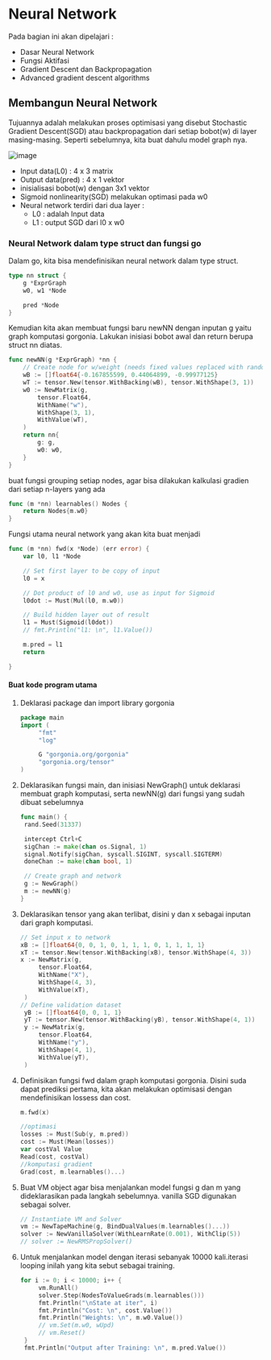 # Neural Network

Pada bagian ini akan dipelajari :
* Dasar Neural Network
* Fungsi Aktifasi
* Gradient Descent dan Backpropagation
* Advanced gradient descent algorithms

## Membangun Neural Network

Tujuannya adalah melakukan proses optimisasi yang disebut Stochastic Gradient Descent(SGD) atau backpropagation dari setiap bobot(w) di layer masing-masing. Seperti sebelumnya, kita buat dahulu model graph nya.

![image](https://user-images.githubusercontent.com/11188109/224580308-b8a84b6a-cf69-490a-8441-a33de7c2fa2c.png)

* Input data(L0) : 4 x 3 matrix
* Output data(pred) : 4 x 1 vektor
* inisialisasi bobot(w) dengan 3x1 vektor
* Sigmoid nonlinearity(SGD) melakukan optimasi pada w0
* Neural network terdiri dari dua layer : 
  * L0 : adalah Input data
  * L1 : output SGD dari l0 x w0

### Neural Network dalam type struct dan fungsi go

Dalam go, kita bisa mendefinisikan neural network dalam type struct.

```go
type nn struct {
    g *ExprGraph
    w0, w1 *Node

    pred *Node
}
```

Kemudian kita akan membuat fungsi baru newNN dengan inputan g yaitu graph komputasi gorgonia. Lakukan inisiasi bobot awal dan return berupa struct nn diatas.

```go
func newNN(g *ExprGraph) *nn {
    // Create node for w/weight (needs fixed values replaced with random values w/mean 0)
    wB := []float64{-0.167855599, 0.44064899, -0.99977125}
    wT := tensor.New(tensor.WithBacking(wB), tensor.WithShape(3, 1))
    w0 := NewMatrix(g,
        tensor.Float64,
        WithName("w"),
        WithShape(3, 1),
        WithValue(wT),
    )
    return nn{
        g: g,
        w0: w0,
    }
}
```

buat fungsi grouping setiap nodes, agar bisa dilakukan kalkulasi gradien dari setiap n-layers yang ada

```go
func (m *nn) learnables() Nodes {
    return Nodes{m.w0}
}
```

Fungsi utama neural network yang akan kita buat menjadi 

```go
func (m *nn) fwd(x *Node) (err error) {
    var l0, l1 *Node

    // Set first layer to be copy of input
    l0 = x

    // Dot product of l0 and w0, use as input for Sigmoid
    l0dot := Must(Mul(l0, m.w0))

    // Build hidden layer out of result
    l1 = Must(Sigmoid(l0dot))
    // fmt.Println("l1: \n", l1.Value())

    m.pred = l1
    return

}
```

#### Buat kode program utama

1. Deklarasi package dan import library gorgonia
   ```go
   package main
   import (
        "fmt"
        "log"

        G "gorgonia.org/gorgonia"
        "gorgonia.org/tensor"
   )
   ```
2. Deklarasikan fungsi main, dan inisiasi NewGraph() untuk deklarasi membuat graph komputasi, serta newNN(g) dari fungsi yang sudah dibuat sebelumnya
   ```go
   func main() {
    rand.Seed(31337)

    intercept Ctrl+C
    sigChan := make(chan os.Signal, 1)
    signal.Notify(sigChan, syscall.SIGINT, syscall.SIGTERM)
    doneChan := make(chan bool, 1)

    // Create graph and network
    g := NewGraph()
    m := newNN(g)
   }
   ```
3. Deklarasikan tensor yang akan terlibat, disini y dan x sebagai inputan dari graph komputasi.
   ```go
   // Set input x to network
   xB := []float64{0, 0, 1, 0, 1, 1, 1, 0, 1, 1, 1, 1}
   xT := tensor.New(tensor.WithBacking(xB), tensor.WithShape(4, 3))
   x := NewMatrix(g,
        tensor.Float64,
        WithName("X"),
        WithShape(4, 3),
        WithValue(xT),
    )
   // Define validation dataset
    yB := []float64{0, 0, 1, 1}
    yT := tensor.New(tensor.WithBacking(yB), tensor.WithShape(4, 1))
    y := NewMatrix(g,
        tensor.Float64,
        WithName("y"),
        WithShape(4, 1),
        WithValue(yT),
    )
   
   ```
4. Definisikan fungsi fwd dalam graph komputasi gorgonia. Disini suda dapat prediksi pertama, kita akan melakukan optimisasi dengan mendefinisikan lossess dan cost.
   ```go
   m.fwd(x)
   
   //optimasi
   losses := Must(Sub(y, m.pred))
   cost := Must(Mean(losses))
   var costVal Value
   Read(cost, costVal)
   //komputasi gradient
   Grad(cost, m.learnables()...)
   ```
5. Buat VM object agar bisa menjalankan model fungsi g dan m yang dideklarasikan pada langkah sebelumnya. vanilla SGD digunakan sebagai solver.
   ```go
   // Instantiate VM and Solver
   vm := NewTapeMachine(g, BindDualValues(m.learnables()...))
   solver := NewVanillaSolver(WithLearnRate(0.001), WithClip(5))
   // solver := NewRMSPropSolver()
   ```
6. Untuk menjalankan model dengan iterasi sebanyak 10000 kali.iterasi looping inilah yang kita sebut sebagai training.
   ```go
   for i := 0; i < 10000; i++ {
        vm.RunAll()
        solver.Step(NodesToValueGrads(m.learnables()))
        fmt.Println("\nState at iter", i)
        fmt.Println("Cost: \n", cost.Value())
        fmt.Println("Weights: \n", m.w0.Value())
        // vm.Set(m.w0, wUpd)
        // vm.Reset()
    }
    fmt.Println("Output after Training: \n", m.pred.Value())
   ```

